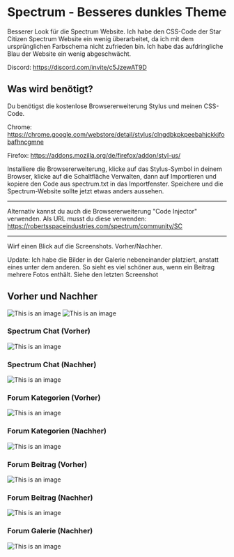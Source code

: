 # Spectrum - Besseres dunkles Theme
Besserer Look für die Spectrum Website. Ich habe den CSS-Code der Star Citizen Spectrum Website ein wenig überarbeitet, da ich mit dem ursprünglichen Farbschema nicht zufrieden bin. Ich habe das aufdringliche Blau der Website ein wenig abgeschwächt.

Discord: https://discord.com/invite/c5JzewAT9D


## Was wird benötigt?

Du benötigst die kostenlose Browsererweiterung Stylus und meinen CSS-Code.

Chrome: https://chrome.google.com/webstore/detail/stylus/clngdbkpkpeebahjckkjfobafhncgmne

Firefox: https://addons.mozilla.org/de/firefox/addon/styl-us/

Installiere die Browsererweiterung, klicke auf das Stylus-Symbol in deinem Browser, klicke auf die Schaltfläche Verwalten, dann auf Importieren und kopiere den Code aus spectrum.txt in das Importfenster. Speichere und die Spectrum-Website sollte jetzt etwas anders aussehen.

---
Alternativ kannst du auch die Browsererweiterung "Code Injector" verwenden. Als URL musst du diese verwenden: https://robertsspaceindustries.com/spectrum/community/SC

---
Wirf einen Blick auf die Screenshots. Vorher/Nachher.

Update: Ich habe die Bilder in der Galerie nebeneinander platziert, anstatt eines unter dem anderen. So sieht es viel schöner aus, wenn ein Beitrag mehrere Fotos enthält. Siehe den letzten Screenshot

## Vorher und Nachher
![This is an image](https://i.imgur.com/BWT3Qls.png)
![This is an image](https://i.imgur.com/4H2rGCW.png)

### Spectrum Chat (Vorher)
![This is an image](https://i.imgur.com/UvOdh0W.png)

### Spectrum Chat (Nachher)
![This is an image](https://i.imgur.com/N6E7yQg.png)

### Forum Kategorien (Vorher)
![This is an image](https://i.imgur.com/Th6PD6F.png)

### Forum Kategorien (Nachher)
![This is an image](https://i.imgur.com/80G6rlD.png)

### Forum Beitrag (Vorher)
![This is an image](https://i.imgur.com/DrCJDXU.png)

### Forum Beitrag (Nachher)
![This is an image](https://i.imgur.com/8LH8lM0.png)

### Forum Galerie (Nachher)
![This is an image](https://dto9r5vaiz7bu.cloudfront.net/zk1twtuhxaqop/tavern_upload_large.png)
